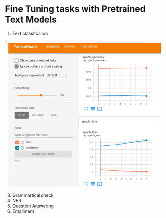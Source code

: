 # Fine Tuning tasks with Pretrained Text Models

1. Text classifcation

 ![alt text](https://github.com/tamanna-mehta/cmpe-297/blob/main/hw-3/screenshots/Sentiment_classification.png)

3. Grammartical check 
4. NER
5. Question Answering
6. Entailment



